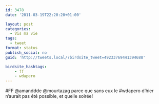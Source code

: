 ```yaml
---
id: 3478
date: '2011-03-19T22:20:20+01:00'

layout: post
categories:
  - Vis ma vie
tags:
  - tweet
format: status
publish_social: no
guid: 'http://tweets.local/?birdsite_tweet=49233769441394688'

birdsite_hashtags:
    - ff
    - wdapero
---
```


\#FF @amanddde @mourtazag parce que sans eux le #wdapero d’hier n’aurait pas été possible, et quelle soirée!